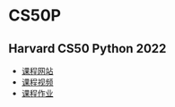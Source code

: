 # CS50P

## Harvard CS50 Python 2022
- [课程网站](https://cs50.harvard.edu/python)
- [课程视频](https://www.bilibili.com/video/BV1iM4m1z7Hm?p=1&vd_source=1cf23e5c286a93255bdc7aa85647226e)
- [课程作业](https://cs50.harvard.edu/python/2022/psets/)